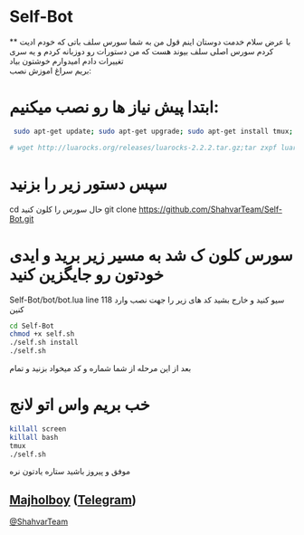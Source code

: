 # Self-Bot
** با عرض سلام خدمت دوستان
اینم قول من به شما سورس سلف باتی که خودم ادیت کردم 
سورس اصلی سلف بیوند هست که من دستورات رو دوزبانه کردم و یه سری تغییرات دادم
امیدوارم خوشتون بیاد  
بریم سراغ اموزش نصب:

# ابتدا پیش نیاز ها رو نصب میکنیم:
```sh
 sudo apt-get update; sudo apt-get upgrade; sudo apt-get install tmux; sudo apt-get install luarocks; sudo apt-get install screen; sudo apt-get install libreadline-dev libconfig-dev libssl-dev lua5.2 liblua5.2-dev lua-socket lua-sec lua-expat libevent-dev make unzip git redis-server autoconf g++ libjansson-dev libpython-dev expat libexpat1-dev; sudo apt-get update; sudo apt-get install; sudo apt-get install upstart-sysv
```
```sh
# wget http://luarocks.org/releases/luarocks-2.2.2.tar.gz;tar zxpf luarocks-2.2.2.tar.gz;cd luarocks-2.2.2 && ./configure; sudo make bootstrap;sudo luarocks install luasocket;sudo luarocks install luasec;sudo luarocks install redis-lua;sudo luarocks install lua-term;sudo luarocks install serpent;sudo luarocks install dkjson;sudo luarocks install lanes;sudo luarocks install Lua-cURL
```
# سپس دستور زیر را بزنید
 cd
 حال سورس را کلون کنید
 git clone https://github.com/ShahvarTeam/Self-Bot.git

# سورس کلون ک شد به مسیر زیر برید و ایدی خودتون رو جایگزین کنید

 Self-Bot/bot/bot.lua    line 118
 سیو کنید و خارج بشید کد های زیر را جهت نصب وارد کنین
```sh
cd Self-Bot
chmod +x self.sh
./self.sh install
./self.sh
```
 بعد از این مرحله از شما شماره و کد میخواد بزنید و تمام
# خب بریم واس اتو لانج
```sh
killall screen
killall bash
tmux
./self.sh
```
 موفق و پیروز باشید
 ستاره یادتون نره

[Majholboy](https://github.com/MajhoIboy) ([Telegram](https://telegram.me/MajhoIboy))
----------------------
[@ShahvarTeam](https://telegram.me/shahvarteam)
